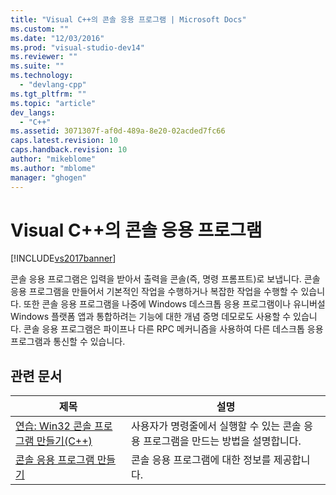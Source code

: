 ```yaml
---
title: "Visual C++의 콘솔 응용 프로그램 | Microsoft Docs"
ms.custom: ""
ms.date: "12/03/2016"
ms.prod: "visual-studio-dev14"
ms.reviewer: ""
ms.suite: ""
ms.technology: 
  - "devlang-cpp"
ms.tgt_pltfrm: ""
ms.topic: "article"
dev_langs: 
  - "C++"
ms.assetid: 3071307f-af0d-489a-8e20-02acded7fc66
caps.latest.revision: 10
caps.handback.revision: 10
author: "mikeblome"
ms.author: "mblome"
manager: "ghogen"
---
```

# Visual C++의 콘솔 응용 프로그램
[!INCLUDE[vs2017banner](../assembler/inline/includes/vs2017banner.md)]

콘솔 응용 프로그램은 입력을 받아서 출력을 콘솔\(즉, 명령 프롬프트\)로 보냅니다. 콘솔 응용 프로그램을 만들어서 기본적인 작업을 수행하거나 복잡한 작업을 수행할 수 있습니다. 또한 콘솔 응용 프로그램을 나중에 Windows 데스크톱 응용 프로그램이나 유니버설 Windows 플랫폼 앱과 통합하려는 기능에 대한 개념 증명 데모로도 사용할 수 있습니다. 콘솔 응용 프로그램은 파이프나 다른 RPC 메커니즘을 사용하여 다른 데스크톱 응용 프로그램과 통신할 수 있습니다.  
  
## 관련 문서  
  
|제목|설명|  
|--------|--------|  
|[연습: Win32 콘솔 프로그램 만들기\(C\+\+\)](../windows/walkthrough-creating-a-standard-cpp-program-cpp.md)|사용자가 명령줄에서 실행할 수 있는 콘솔 응용 프로그램을 만드는 방법을 설명합니다.|  
|[콘솔 응용 프로그램 만들기](../windows/creating-a-console-application.md)|콘솔 응용 프로그램에 대한 정보를 제공합니다.|